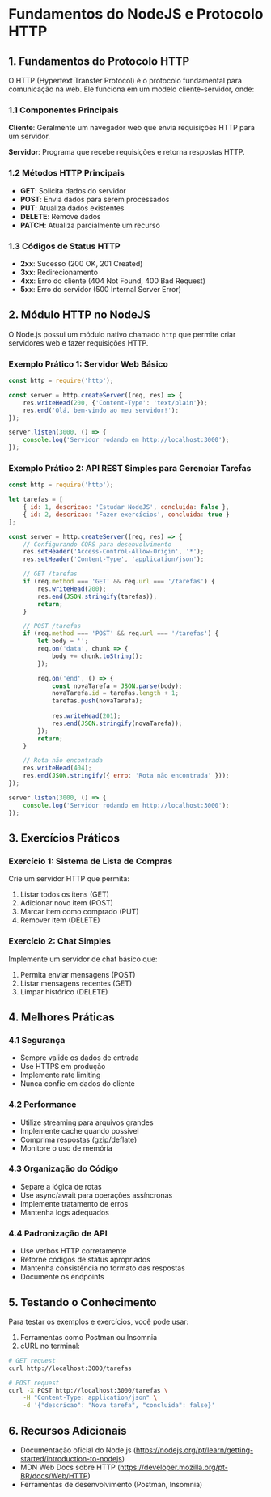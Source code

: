 # Fundamentos do NodeJS e Protocolo HTTP

## 1. Fundamentos do Protocolo HTTP

O HTTP (Hypertext Transfer Protocol) é o protocolo fundamental para comunicação na web. Ele funciona em um modelo cliente-servidor, onde:

### 1.1 Componentes Principais

**Cliente**: Geralmente um navegador web que envia requisições HTTP para um servidor.

**Servidor**: Programa que recebe requisições e retorna respostas HTTP.

### 1.2 Métodos HTTP Principais

- **GET**: Solicita dados do servidor
- **POST**: Envia dados para serem processados
- **PUT**: Atualiza dados existentes
- **DELETE**: Remove dados
- **PATCH**: Atualiza parcialmente um recurso

### 1.3 Códigos de Status HTTP

- **2xx**: Sucesso (200 OK, 201 Created)
- **3xx**: Redirecionamento
- **4xx**: Erro do cliente (404 Not Found, 400 Bad Request)
- **5xx**: Erro do servidor (500 Internal Server Error)

## 2. Módulo HTTP no NodeJS

O Node.js possui um módulo nativo chamado `http` que permite criar servidores web e fazer requisições HTTP.

### Exemplo Prático 1: Servidor Web Básico

```javascript
const http = require('http');

const server = http.createServer((req, res) => {
    res.writeHead(200, {'Content-Type': 'text/plain'});
    res.end('Olá, bem-vindo ao meu servidor!');
});

server.listen(3000, () => {
    console.log('Servidor rodando em http://localhost:3000');
});
```

### Exemplo Prático 2: API REST Simples para Gerenciar Tarefas

```javascript
const http = require('http');

let tarefas = [
    { id: 1, descricao: 'Estudar NodeJS', concluida: false },
    { id: 2, descricao: 'Fazer exercícios', concluida: true }
];

const server = http.createServer((req, res) => {
    // Configurando CORS para desenvolvimento
    res.setHeader('Access-Control-Allow-Origin', '*');
    res.setHeader('Content-Type', 'application/json');

    // GET /tarefas
    if (req.method === 'GET' && req.url === '/tarefas') {
        res.writeHead(200);
        res.end(JSON.stringify(tarefas));
        return;
    }

    // POST /tarefas
    if (req.method === 'POST' && req.url === '/tarefas') {
        let body = '';
        req.on('data', chunk => {
            body += chunk.toString();
        });

        req.on('end', () => {
            const novaTarefa = JSON.parse(body);
            novaTarefa.id = tarefas.length + 1;
            tarefas.push(novaTarefa);
            
            res.writeHead(201);
            res.end(JSON.stringify(novaTarefa));
        });
        return;
    }

    // Rota não encontrada
    res.writeHead(404);
    res.end(JSON.stringify({ erro: 'Rota não encontrada' }));
});

server.listen(3000, () => {
    console.log('Servidor rodando em http://localhost:3000');
});
```

## 3. Exercícios Práticos

### Exercício 1: Sistema de Lista de Compras
Crie um servidor HTTP que permita:
1. Listar todos os itens (GET)
2. Adicionar novo item (POST)
3. Marcar item como comprado (PUT)
4. Remover item (DELETE)

### Exercício 2: Chat Simples
Implemente um servidor de chat básico que:
1. Permita enviar mensagens (POST)
2. Listar mensagens recentes (GET)
3. Limpar histórico (DELETE)

## 4. Melhores Práticas

### 4.1 Segurança
- Sempre valide os dados de entrada
- Use HTTPS em produção
- Implemente rate limiting
- Nunca confie em dados do cliente

### 4.2 Performance
- Utilize streaming para arquivos grandes
- Implemente cache quando possível
- Comprima respostas (gzip/deflate)
- Monitore o uso de memória

### 4.3 Organização do Código
- Separe a lógica de rotas
- Use async/await para operações assíncronas
- Implemente tratamento de erros
- Mantenha logs adequados

### 4.4 Padronização de API
- Use verbos HTTP corretamente
- Retorne códigos de status apropriados
- Mantenha consistência no formato das respostas
- Documente os endpoints

## 5. Testando o Conhecimento

Para testar os exemplos e exercícios, você pode usar:

1. Ferramentas como Postman ou Insomnia
2. cURL no terminal:

```bash
# GET request
curl http://localhost:3000/tarefas

# POST request
curl -X POST http://localhost:3000/tarefas \
    -H "Content-Type: application/json" \
    -d '{"descricao": "Nova tarefa", "concluida": false}'
```

## 6. Recursos Adicionais

- Documentação oficial do Node.js (https://nodejs.org/pt/learn/getting-started/introduction-to-nodejs)
- MDN Web Docs sobre HTTP (https://developer.mozilla.org/pt-BR/docs/Web/HTTP)
- Ferramentas de desenvolvimento (Postman, Insomnia)
